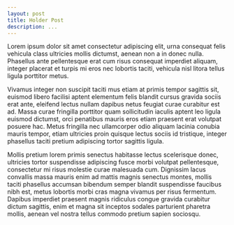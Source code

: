 ```yaml
---
layout: post
title: Holder Post
description: ...
---
```


Lorem ipsum dolor sit amet consectetur adipiscing elit, urna consequat felis vehicula class ultricies mollis dictumst, aenean non a in donec nulla. Phasellus ante pellentesque erat cum risus consequat imperdiet aliquam, integer placerat et turpis mi eros nec lobortis taciti, vehicula nisl litora tellus ligula porttitor metus. 

Vivamus integer non suscipit taciti mus etiam at primis tempor sagittis sit, euismod libero facilisi aptent elementum felis blandit cursus gravida sociis erat ante, eleifend lectus nullam dapibus netus feugiat curae curabitur est ad. Massa curae fringilla porttitor quam sollicitudin iaculis aptent leo ligula euismod dictumst, orci penatibus mauris eros etiam praesent erat volutpat posuere hac. Metus fringilla nec ullamcorper odio aliquam lacinia conubia mauris tempor, etiam ultricies proin quisque lectus sociis id tristique, integer phasellus taciti pretium adipiscing tortor sagittis ligula. 

Mollis pretium lorem primis senectus habitasse lectus scelerisque donec, ultricies tortor suspendisse adipiscing fusce morbi volutpat pellentesque, consectetur mi risus molestie curae malesuada cum. Dignissim lacus convallis massa mauris enim ad mattis magnis senectus montes, mollis taciti phasellus accumsan bibendum semper blandit suspendisse faucibus nibh est, metus lobortis morbi cras magna vivamus per risus fermentum. Dapibus imperdiet praesent magnis ridiculus congue gravida curabitur dictum sagittis, enim et magna sit inceptos sodales parturient pharetra mollis, aenean vel nostra tellus commodo pretium sapien sociosqu.
